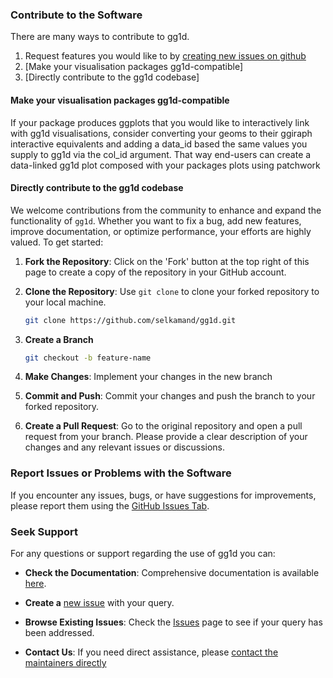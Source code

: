 ### Contribute to the Software

There are many ways to contribute to gg1d.

1.  Request features you would like to by [creating new issues on
    github](https://github.com/selkamand/gg1d/issues)
2.  [Make your visualisation packages gg1d-compatible]
3.  [Directly contribute to the gg1d codebase]

#### Make your visualisation packages gg1d-compatible

If your package produces ggplots that you would like to interactively
link with gg1d visualisations, consider converting your geoms to their ggiraph
interactive equivalents and adding a data_id based the same values you supply to
gg1d via the col_id argument. That way end-users can create a
data-linked gg1d plot composed with your packages plots using patchwork

#### Directly contribute to the gg1d codebase

We welcome contributions from the community to enhance and expand the
functionality of `gg1d`. Whether you want to fix a bug, add new
features, improve documentation, or optimize performance, your efforts
are highly valued. To get started:

1.  **Fork the Repository**: Click on the 'Fork' button at the top right
    of this page to create a copy of the repository in your GitHub
    account.

2.  **Clone the Repository**: Use `git clone` to clone your forked
    repository to your local machine.

    ``` bash
    git clone https://github.com/selkamand/gg1d.git
    ```

3.  **Create a Branch**

    ``` bash
    git checkout -b feature-name
    ```

4.  **Make Changes**: Implement your changes in the new branch

5.  **Commit and Push**: Commit your changes and push the branch to your
    forked repository.

6.  **Create a Pull Request**: Go to the original repository and open a
    pull request from your branch. Please provide a clear description of
    your changes and any relevant issues or discussions.

### Report Issues or Problems with the Software

If you encounter any issues, bugs, or have suggestions for improvements,
please report them using the [GitHub Issues Tab](https://github.com/selkamand/gg1d/issues/).

### Seek Support

For any questions or support regarding the use of gg1d you can:

-   **Check the Documentation**: Comprehensive documentation is
    available [here](https://selkamand.github.io/gg1d/index.html).

-   **Create a** [new
    issue](https://github.com/selkamand/gg1d/issues/new) with your
    query.

-   **Browse Existing Issues**: Check the
    [Issues](https://github.com/selkamand/gg1d/issues) page to see
    if your query has been addressed.

-   **Contact Us**: If you need direct assistance, please [contact the
    maintainers
    directly](mailto:selkamand@ccia.org.au?subject=gg1d)
